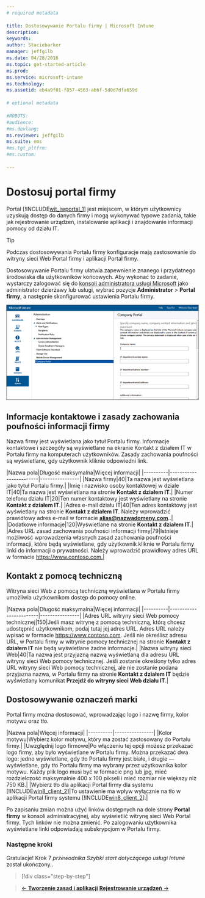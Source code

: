 ```yaml
---
# required metadata

title: Dostosowywanie Portalu firmy | Microsoft Intune
description:
keywords:
author: Staciebarker
manager: jeffgilb
ms.date: 04/28/2016
ms.topic: get-started-article
ms.prod:
ms.service: microsoft-intune
ms.technology:
ms.assetid: eb4a9f01-f857-4563-ab6f-5d0d7dfa659d

# optional metadata

#ROBOTS:
#audience:
#ms.devlang:
ms.reviewer: jeffgilb
ms.suite: ems
#ms.tgt_pltfrm:
#ms.custom:

---
```



# Dostosuj portal firmy
Portal [!INCLUDE[wit_iwportal_1](../includes/wit_iwportal_1_md.md)] jest miejscem, w którym użytkownicy uzyskują dostęp do danych firmy i mogą wykonywać typowe zadania, takie jak rejestrowanie urządzeń, instalowanie aplikacji i znajdowanie informacji pomocy od działu IT.

> [!TIP]
> Podczas dostosowywania Portalu firmy konfiguracje mają zastosowanie do witryny sieci Web Portal firmy i aplikacji Portal firmy.

Dostosowywanie Portalu firmy ułatwia zapewnienie znanego i przydatnego środowiska dla użytkowników końcowych. Aby wykonać to zadanie, wystarczy zalogować się do [konsoli administratora usługi Microsoft](https://manage.microsoft.com) jako administrator dzierżawy lub usługi, wybrać pozycje **Administrator** &gt; **Portal firmy**, a następnie skonfigurować ustawienia Portalu firmy.

![Ustawienia Portalu firmy w obszarze roboczym Administrator konsoli administracyjnej](./media/companyportal.png)

## Informacje kontaktowe i zasady zachowania poufności informacji firmy
Nazwa firmy jest wyświetlana jako tytuł Portalu firmy. Informacje kontaktowe i szczegóły są wyświetlane na ekranie Kontakt z działem IT w Portalu firmy na komputerach użytkowników. Zasady zachowania poufności są wyświetlane, gdy użytkownik kliknie odpowiedni link.

|Nazwa pola|Długość maksymalna|Więcej informacji|
    |----------|------------------------|----------------|
    |Nazwa firmy|40|Ta nazwa jest wyświetlana jako tytuł Portalu firmy.|
    |Imię i nazwisko osoby kontaktowej w dziale IT|40|Ta nazwa jest wyświetlana na stronie **Kontakt z działem IT**.|
    |Numer telefonu działu IT|20|Ten numer kontaktowy jest wyświetlany na stronie **Kontakt z działem IT**.|
    |Adres e-mail działu IT|40|Ten adres kontaktowy jest wyświetlany na stronie **Kontakt z działem IT**. Należy wprowadzić prawidłowy adres e-mail w formacie **alias@nazwadomeny.com**..|
    |Dodatkowe informacje|120|Wyświetlane na stronie **Kontakt z działem IT**.|
    |Adres URL zasad zachowania poufności informacji firmy|79|Istnieje możliwość wprowadzenia własnych zasad zachowania poufności informacji, które będą wyświetlane, gdy użytkownik kliknie w Portalu firmy linki do informacji o prywatności. Należy wprowadzić prawidłowy adres URL w formacie https://www.contoso.com.|

## Kontakt z pomocą techniczną
Witryna sieci Web z pomocą techniczną wyświetlana w Portalu firmy umożliwia użytkownikom dostęp do pomocy online.

|Nazwa pola|Długość maksymalna|Więcej informacji|
    |----------|------------------------|----------------|
    |Adres URL witryny sieci Web pomocy technicznej|150|Jeśli masz witrynę z pomocą techniczną, którą chcesz udostępnić użytkownikom, podaj tutaj jej adres URL. Adres URL należy wpisać w formacie https://www.contoso.com. Jeśli nie określisz adresu URL, w Portalu firmy w witrynie pomocy technicznej na stronie **Kontakt z działem IT** nie będą wyświetlane żadne informacje.|
    |Nazwa witryny sieci Web|40|Ta nazwa jest przyjazną nazwą wyświetlaną dla adresu URL witryny sieci Web pomocy technicznej. Jeśli zostanie określony tylko adres URL witryny sieci Web pomocy technicznej, ale nie zostanie podana przyjazna nazwa, w Portalu firmy na stronie **Kontakt z działem IT** będzie wyświetlany komunikat **Przejdź do witryny sieci Web działu IT**.|

## Dostosowywanie oznaczeń marki
Portal firmy można dostosować, wprowadzając logo i nazwę firmy, kolor motywu oraz tło.

|Nazwa pola|Więcej informacji|
    |----------|----------------|
    |Kolor motywu|Wybierz kolor motywu, który ma zostać zastosowany do Portalu firmy.|
    |Uwzględnij logo firmowe|Po włączeniu tej opcji możesz przekazać logo firmy, aby było wyświetlane w Portalu firmy. Można przekazać dwa logo: jedno wyświetlane, gdy tło Portalu firmy jest białe, i drugie — wyświetlane, gdy tło Portalu firmy ma wybrany przez użytkownika kolor motywu. Każdy plik logo musi być w formacie png lub jpg, mieć rozdzielczość maksymalnie 400 x 100 pikseli i mieć rozmiar nie większy niż 750 KB.|
    |Wybierz tło dla aplikacji Portal firmy dla systemu [!INCLUDE[win8_client_2](../includes/win8_client_2_md.md)]|To ustawienie ma wpływ wyłącznie na tło w aplikacji Portal firmy systemu [!INCLUDE[win8_client_2](../includes/win8_client_2_md.md)].|


Po zapisaniu zmian można użyć linków dostępnych na dole strony **Portal firmy** w konsoli administracyjnej, aby wyświetlić witrynę sieci Web Portal firmy. Tych linków nie można zmienić. Po zalogowaniu użytkownika wyświetlane linki odpowiadają subskrypcjom w Portalu firmy.

### Następne kroki
Gratulacje! Krok 7 *przewodnika Szybki start dotyczącego usługi Intune* został ukończony..
>[!div class="step-by-step"]

>[&larr; **Tworzenie zasad i aplikacji**](.\start-with-a-paid-subscription-to-microsoft-intune-step-6.md)       [**Rejestrowanie urządzeń** &rarr;](.\start-with-a-paid-subscription-to-microsoft-intune-step-8.md)  


<!--HONumber=May16_HO1-->


